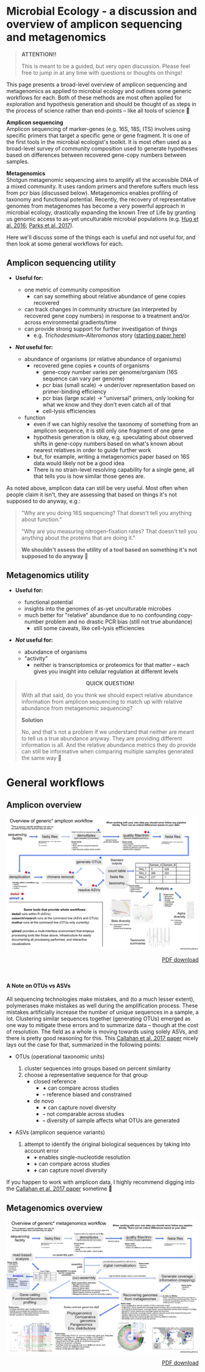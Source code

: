 # Microbial Ecology - a discussion and overview of amplicon sequencing and metagenomics

>**ATTENTION!!**
>
> This is meant to be a guided, but very open discussion. Please feel free to jump in at any time with questions or thoughts on things!  

This page presents a broad-level overview of amplicon sequencing and metagenomics as applied to microbial ecology and outlines some generic workflows for each. Both of these methods are most often applied for exploration and hypothesis generation and should be thought of as steps in the process of science rather than end-points – like all tools of science 🙂 

**Amplicon sequencing**  
Amplicon sequencing of marker-genes (e.g. 16S, 18S, ITS) involves using specific primers that target a specific gene or gene fragment. It is one of the first tools in the microbial ecologist's toolkit. It is most often used as a broad-level survey of community composition used to generate hypotheses based on differences between recovered gene-copy numbers between samples.

**Metagenomics**  
Shotgun metagenomic sequencing aims to amplify all the accessible DNA of a mixed community. It uses random primers and therefore suffers much less from pcr bias (discussed below). Metagenomics enables profiling of taxonomy and functional potential. Recently, the recovery of representative genomes from metagenomes has become a very powerful approach in microbial ecology, drastically expanding the known Tree of Life by granting us genomic access to as-yet unculturable microbial populations (e.g. [Hug et al. 2016](https://www.nature.com/articles/nmicrobiol201648); [Parks et al. 2017](https://www.nature.com/articles/s41564-017-0012-7)). 

Here we'll discuss some of the things each is useful and not useful for, and then look at some general workflows for each. 

## Amplicon sequencing utility
* **Useful for:**
    * one metric of community composition
        * can say something about relative abundance of gene copies recovered
    * can track changes in community structure (as interpreted by recovered gene copy numbers) in response to a treatment and/or across environmental gradients/time
    * can provide strong support for further investigation of things 
        * e.g. *Trichodesmium–Alteromonas* story ([starting paper here](https://www.nature.com/articles/ismej201749))  

* **_Not_ useful for:**
    * abundance of organisms (or relative abundance of organisms)
        * recovered gene copies ≠ counts of organisms
            * gene-copy number varies per genome/organism (16S sequence can vary per genome)
            * pcr bias (small scale) -> under/over representation based on primer-binding efficiency
            * pcr bias (large scale) -> "universal" primers, only looking for what we know and they don't even catch all of that 
            * cell-lysis efficiencies
    * function
        * even if we can highly resolve the taxonomy of something from an amplicon sequence, it is still only one fragment of one gene
        * hypothesis generation is okay, e.g. speculating about observed shifts in gene-copy numbers based on what's known about nearest relatives in order to guide further work
        * but, for example, writing a metagenomics paper based on 16S data would likely not be a good idea
        * There is no strain-level resolving capability for a single gene, all that tells you is how similar those genes are.
        
        
As noted above, amplicon data can still be very useful. Most often when people claim it isn't, they are assessing that based on things it's not supposed to do anyway, e.g.:

> "Why are you doing 16S sequencing? That doesn't tell you anything about function."  
> 
> "Why are you measuring nitrogen-fixation rates? That doesn't tell you anything about the proteins that are doing it."  
> 
> **We shouldn't assess the utility of a tool based on something it's not supposed to do anyway 🙂**
        
## Metagenomics utility
* **Useful for:**
    * functional potential
    * insights into the genomes of as-yet unculturable microbes
    * much better for "relative" abundance due to no confounding copy-number problem and no drastic PCR bias (still not true abundance)
        * still some caveats, like cell-lysis efficiencies  

* **_Not_ useful for:**
    * abundance of organisms
    * "activity"
        * neither is transcriptomics or proteomics for that matter – each gives you insight into cellular regulation at different levels


<blockquote>
<center><b>QUICK QUESTION!</b></center>

With all that said, do you think we should expect relative abundance information from amplicon sequencing to match up with relative abundance from metagenomic sequencing? 

<div class="toggle-header closed">
    <strong>Solution</strong>
</div>

<div class="toggle-content docutils container" style="width:100%">

No, and that's not a problem if we understand that neither are meant to tell us a true abundance anyway. They are providing different information is all. And the relative abundance metrics they do provide can still be informative when comparing multiple samples generated the same way 🙂

</div>
</blockquote>

# General workflows

## Amplicon overview

<center><a href="_static/amplicon_overview.png"><img src="_static/amplicon_overview.png"></a></center>

<p align="right"><a href="https://ndownloader.figshare.com/files/15628100">PDF download</a></p>

<br>

#### A Note on OTUs vs ASVs
All sequencing technologies make mistakes, and (to a much lesser extent), polymerases make mistakes as well during the amplification process. These mistakes artificially increase the number of unique sequences in a sample, a lot. Clustering similar sequences together (generating OTUs) emerged as one way to mitigate these errors and to summarize data – though at the cost of resolution. The field as a whole is moving towards using solely ASVs, and there is pretty good reasoning for this. This [Callahan et al. 2017 paper](https://www.nature.com/articles/ismej2017119) nicely lays out the case for that, summarized in the following points:  

* OTUs (operational taxonomic units)
    1. cluster sequences into groups based on percent similarity
    2. choose a representative sequence for that group
        * closed reference
            * **\+** can compare across studies
            * **\-** reference biased and constrained
        * de novo
            * **\+** can capture novel diversity
            * **\-** not comparable across studies
            * **\-** diversity of sample affects what OTUs are generated

* ASVs (amplicon sequence variants)
    1. attempt to identify the original biological sequences by taking into account error
        * **\+** enables single-nucleotide resolution
        * **\+** can compare across studies
        * **\+** can capture novel diversity

If you happen to work with amplicon data, I highly recommend digging into the [Callahan et al. 2017 paper](https://www.nature.com/articles/ismej2017119) sometime 🙂

## Metagenomics overview

<center><a href="_static/metagenomics_overview.png"><img src="_static/metagenomics_overview.png"></a></center>

<p align="right"><a href="https://ndownloader.figshare.com/files/15628103">PDF download</a></p>

